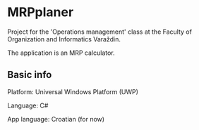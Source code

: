 
# MRPplaner

Project for the 'Operations management' class at the Faculty of Organization and Informatics Varaždin.

The application is an MRP calculator.

## Basic info

Platform: Universal Windows Platform (UWP)

Language: C#

App language: Croatian (for now)
